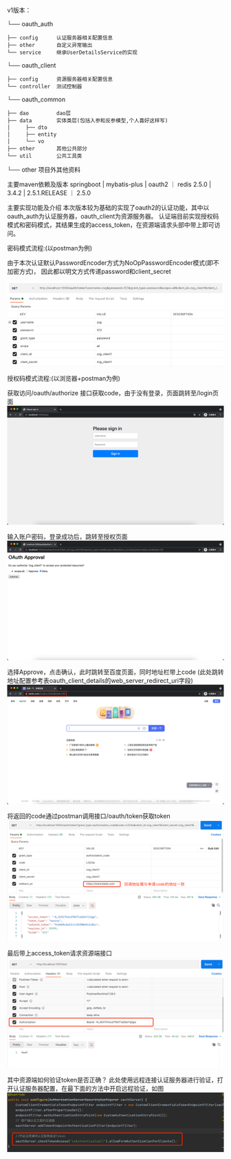 v1版本：


└── oauth_auth

    ├── config      认证服务器相关配置信息
    ├── other       自定义异常输出
    └── service     继承UserDetailsService的实现
└── oauth_client

    ├── config      资源服务器相关配置信息
    └── controller  测试控制器
└── oauth_common

    ├── dao         dao层
    ├── data        实体类层(包括入参和反参模型,个人喜好这样写)
    │     ├── dto
    │     ├── entity
    │     └── vo
    ├── other       其他公共部分
    └── util        公共工具类
└── other           项目外其他资料


主要maven依赖及版本
springboot  |   mybatis-plus    |   oauth2          ｜   redis
2.5.0       |   3.4.2           |   2.5.1.RELEASE   ｜   2.5.0


主要实现功能及介绍
本次版本较为基础的实现了oauth2的认证功能，其中以oauth_auth为认证服务器，oauth_client为资源服务器。
认证端目前实现授权码模式和密码模式，其结果生成的access_token，在资源端请求头部中带上即可访问。

密码模式流程:(以postman为例)

由于本次认证默认PasswordEncoder方式为NoOpPasswordEncoder模式(即不加密方式)，
因此都以明文方式传递password和client_secret

![img_1.png](other/img_1.png)


授权码模式流程:(以浏览器+postman为例)

获取访问/oauth/authorize 接口获取code，由于没有登录，页面跳转至/login页面
![img_2.png](other/img_2.png)

输入账户密码，登录成功后，跳转至授权页面
![img_3.png](other/img_3.png)

选择Approve，点击确认，此时跳转至百度页面，同时地址栏带上code    (此处跳转地址配置参考表oauth_client_details的web_server_redirect_uri字段)
![img_4.png](other/img_4.png)

将返回的code通过postman调用接口/oauth/token获取token
![img_5.png](other/img_5.png)



最后带上access_token请求资源端接口
![img_6.png](other/img_6.png)


其中资源端如何验证token是否正确？
此处使用远程连接认证服务器进行验证，打开认证服务器配置，在最下面的方法中开启远程验证，如图
![img.png](other/img7.png)
